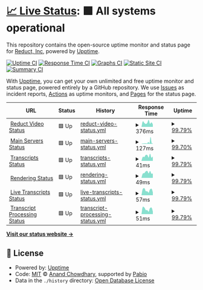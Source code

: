 # [📈 Live Status](https://reduct-inc.github.io/reduct-status): <!--live status--> **🟩 All systems operational**

This repository contains the open-source uptime monitor and status page for [Reduct, Inc](https://reduct-inc.github.io/reduct-status), powered by [Upptime](https://github.com/upptime/upptime).

[![Uptime CI](https://github.com/reduct-inc/reduct-status/workflows/Uptime%20CI/badge.svg)](https://github.com/reduct-inc/reduct-status/actions?query=workflow%3A%22Uptime+CI%22)
[![Response Time CI](https://github.com/reduct-inc/reduct-status/workflows/Response%20Time%20CI/badge.svg)](https://github.com/reduct-inc/reduct-status/actions?query=workflow%3A%22Response+Time+CI%22)
[![Graphs CI](https://github.com/reduct-inc/reduct-status/workflows/Graphs%20CI/badge.svg)](https://github.com/reduct-inc/reduct-status/actions?query=workflow%3A%22Graphs+CI%22)
[![Static Site CI](https://github.com/reduct-inc/reduct-status/workflows/Static%20Site%20CI/badge.svg)](https://github.com/reduct-inc/reduct-status/actions?query=workflow%3A%22Static+Site+CI%22)
[![Summary CI](https://github.com/reduct-inc/reduct-status/workflows/Summary%20CI/badge.svg)](https://github.com/reduct-inc/reduct-status/actions?query=workflow%3A%22Summary+CI%22)

With [Upptime](https://upptime.js.org), you can get your own unlimited and free uptime monitor and status page, powered entirely by a GitHub repository. We use [Issues](https://github.com/reduct-inc/reduct-status/issues) as incident reports, [Actions](https://github.com/reduct-inc/reduct-status/actions) as uptime monitors, and [Pages](https://reduct-inc.github.io/reduct-status) for the status page.

<!--start: status pages-->
<!-- This summary is generated by Upptime (https://github.com/upptime/upptime) -->
<!-- Do not edit this manually, your changes will be overwritten -->
<!-- prettier-ignore -->
| URL | Status | History | Response Time | Uptime |
| --- | ------ | ------- | ------------- | ------ |
| <img alt="" src="https://icons.duckduckgo.com/ip3/app.reduct.video.ico" height="13"> [Reduct Video Status](https://app.reduct.video) | 🟩 Up | [reduct-video-status.yml](https://github.com/reduct-inc/reduct-status/commits/HEAD/history/reduct-video-status.yml) | <details><summary><img alt="Response time graph" src="./graphs/reduct-video-status/response-time-week.png" height="20"> 376ms</summary><br><a href="https://status.reduct.video/history/reduct-video-status"><img alt="Response time 354" src="https://img.shields.io/endpoint?url=https%3A%2F%2Fraw.githubusercontent.com%2Freduct-inc%2Freduct-status%2FHEAD%2Fapi%2Freduct-video-status%2Fresponse-time.json"></a><br><a href="https://status.reduct.video/history/reduct-video-status"><img alt="24-hour response time 874" src="https://img.shields.io/endpoint?url=https%3A%2F%2Fraw.githubusercontent.com%2Freduct-inc%2Freduct-status%2FHEAD%2Fapi%2Freduct-video-status%2Fresponse-time-day.json"></a><br><a href="https://status.reduct.video/history/reduct-video-status"><img alt="7-day response time 376" src="https://img.shields.io/endpoint?url=https%3A%2F%2Fraw.githubusercontent.com%2Freduct-inc%2Freduct-status%2FHEAD%2Fapi%2Freduct-video-status%2Fresponse-time-week.json"></a><br><a href="https://status.reduct.video/history/reduct-video-status"><img alt="30-day response time 298" src="https://img.shields.io/endpoint?url=https%3A%2F%2Fraw.githubusercontent.com%2Freduct-inc%2Freduct-status%2FHEAD%2Fapi%2Freduct-video-status%2Fresponse-time-month.json"></a><br><a href="https://status.reduct.video/history/reduct-video-status"><img alt="1-year response time 354" src="https://img.shields.io/endpoint?url=https%3A%2F%2Fraw.githubusercontent.com%2Freduct-inc%2Freduct-status%2FHEAD%2Fapi%2Freduct-video-status%2Fresponse-time-year.json"></a></details> | <details><summary><a href="https://status.reduct.video/history/reduct-video-status">99.79%</a></summary><a href="https://status.reduct.video/history/reduct-video-status"><img alt="All-time uptime 99.98%" src="https://img.shields.io/endpoint?url=https%3A%2F%2Fraw.githubusercontent.com%2Freduct-inc%2Freduct-status%2FHEAD%2Fapi%2Freduct-video-status%2Fuptime.json"></a><br><a href="https://status.reduct.video/history/reduct-video-status"><img alt="24-hour uptime 100.00%" src="https://img.shields.io/endpoint?url=https%3A%2F%2Fraw.githubusercontent.com%2Freduct-inc%2Freduct-status%2FHEAD%2Fapi%2Freduct-video-status%2Fuptime-day.json"></a><br><a href="https://status.reduct.video/history/reduct-video-status"><img alt="7-day uptime 99.79%" src="https://img.shields.io/endpoint?url=https%3A%2F%2Fraw.githubusercontent.com%2Freduct-inc%2Freduct-status%2FHEAD%2Fapi%2Freduct-video-status%2Fuptime-week.json"></a><br><a href="https://status.reduct.video/history/reduct-video-status"><img alt="30-day uptime 99.95%" src="https://img.shields.io/endpoint?url=https%3A%2F%2Fraw.githubusercontent.com%2Freduct-inc%2Freduct-status%2FHEAD%2Fapi%2Freduct-video-status%2Fuptime-month.json"></a><br><a href="https://status.reduct.video/history/reduct-video-status"><img alt="1-year uptime 99.98%" src="https://img.shields.io/endpoint?url=https%3A%2F%2Fraw.githubusercontent.com%2Freduct-inc%2Freduct-status%2FHEAD%2Fapi%2Freduct-video-status%2Fuptime-year.json"></a></details>
| <img alt="" src="https://icons.duckduckgo.com/ip3/app.reduct.video.ico" height="13"> [Main Servers Status](https://app.reduct.video/x/status) | 🟩 Up | [main-servers-status.yml](https://github.com/reduct-inc/reduct-status/commits/HEAD/history/main-servers-status.yml) | <details><summary><img alt="Response time graph" src="./graphs/main-servers-status/response-time-week.png" height="20"> 127ms</summary><br><a href="https://status.reduct.video/history/main-servers-status"><img alt="Response time 129" src="https://img.shields.io/endpoint?url=https%3A%2F%2Fraw.githubusercontent.com%2Freduct-inc%2Freduct-status%2FHEAD%2Fapi%2Fmain-servers-status%2Fresponse-time.json"></a><br><a href="https://status.reduct.video/history/main-servers-status"><img alt="24-hour response time 249" src="https://img.shields.io/endpoint?url=https%3A%2F%2Fraw.githubusercontent.com%2Freduct-inc%2Freduct-status%2FHEAD%2Fapi%2Fmain-servers-status%2Fresponse-time-day.json"></a><br><a href="https://status.reduct.video/history/main-servers-status"><img alt="7-day response time 127" src="https://img.shields.io/endpoint?url=https%3A%2F%2Fraw.githubusercontent.com%2Freduct-inc%2Freduct-status%2FHEAD%2Fapi%2Fmain-servers-status%2Fresponse-time-week.json"></a><br><a href="https://status.reduct.video/history/main-servers-status"><img alt="30-day response time 143" src="https://img.shields.io/endpoint?url=https%3A%2F%2Fraw.githubusercontent.com%2Freduct-inc%2Freduct-status%2FHEAD%2Fapi%2Fmain-servers-status%2Fresponse-time-month.json"></a><br><a href="https://status.reduct.video/history/main-servers-status"><img alt="1-year response time 129" src="https://img.shields.io/endpoint?url=https%3A%2F%2Fraw.githubusercontent.com%2Freduct-inc%2Freduct-status%2FHEAD%2Fapi%2Fmain-servers-status%2Fresponse-time-year.json"></a></details> | <details><summary><a href="https://status.reduct.video/history/main-servers-status">99.70%</a></summary><a href="https://status.reduct.video/history/main-servers-status"><img alt="All-time uptime 99.95%" src="https://img.shields.io/endpoint?url=https%3A%2F%2Fraw.githubusercontent.com%2Freduct-inc%2Freduct-status%2FHEAD%2Fapi%2Fmain-servers-status%2Fuptime.json"></a><br><a href="https://status.reduct.video/history/main-servers-status"><img alt="24-hour uptime 100.00%" src="https://img.shields.io/endpoint?url=https%3A%2F%2Fraw.githubusercontent.com%2Freduct-inc%2Freduct-status%2FHEAD%2Fapi%2Fmain-servers-status%2Fuptime-day.json"></a><br><a href="https://status.reduct.video/history/main-servers-status"><img alt="7-day uptime 99.70%" src="https://img.shields.io/endpoint?url=https%3A%2F%2Fraw.githubusercontent.com%2Freduct-inc%2Freduct-status%2FHEAD%2Fapi%2Fmain-servers-status%2Fuptime-week.json"></a><br><a href="https://status.reduct.video/history/main-servers-status"><img alt="30-day uptime 99.89%" src="https://img.shields.io/endpoint?url=https%3A%2F%2Fraw.githubusercontent.com%2Freduct-inc%2Freduct-status%2FHEAD%2Fapi%2Fmain-servers-status%2Fuptime-month.json"></a><br><a href="https://status.reduct.video/history/main-servers-status"><img alt="1-year uptime 99.95%" src="https://img.shields.io/endpoint?url=https%3A%2F%2Fraw.githubusercontent.com%2Freduct-inc%2Freduct-status%2FHEAD%2Fapi%2Fmain-servers-status%2Fuptime-year.json"></a></details>
| <img alt="" src="https://icons.duckduckgo.com/ip3/app.reduct.video.ico" height="13"> [Transcripts Status](https://app.reduct.video/x/tsss/status) | 🟩 Up | [transcripts-status.yml](https://github.com/reduct-inc/reduct-status/commits/HEAD/history/transcripts-status.yml) | <details><summary><img alt="Response time graph" src="./graphs/transcripts-status/response-time-week.png" height="20"> 41ms</summary><br><a href="https://status.reduct.video/history/transcripts-status"><img alt="Response time 41" src="https://img.shields.io/endpoint?url=https%3A%2F%2Fraw.githubusercontent.com%2Freduct-inc%2Freduct-status%2FHEAD%2Fapi%2Ftranscripts-status%2Fresponse-time.json"></a><br><a href="https://status.reduct.video/history/transcripts-status"><img alt="24-hour response time 26" src="https://img.shields.io/endpoint?url=https%3A%2F%2Fraw.githubusercontent.com%2Freduct-inc%2Freduct-status%2FHEAD%2Fapi%2Ftranscripts-status%2Fresponse-time-day.json"></a><br><a href="https://status.reduct.video/history/transcripts-status"><img alt="7-day response time 41" src="https://img.shields.io/endpoint?url=https%3A%2F%2Fraw.githubusercontent.com%2Freduct-inc%2Freduct-status%2FHEAD%2Fapi%2Ftranscripts-status%2Fresponse-time-week.json"></a><br><a href="https://status.reduct.video/history/transcripts-status"><img alt="30-day response time 40" src="https://img.shields.io/endpoint?url=https%3A%2F%2Fraw.githubusercontent.com%2Freduct-inc%2Freduct-status%2FHEAD%2Fapi%2Ftranscripts-status%2Fresponse-time-month.json"></a><br><a href="https://status.reduct.video/history/transcripts-status"><img alt="1-year response time 41" src="https://img.shields.io/endpoint?url=https%3A%2F%2Fraw.githubusercontent.com%2Freduct-inc%2Freduct-status%2FHEAD%2Fapi%2Ftranscripts-status%2Fresponse-time-year.json"></a></details> | <details><summary><a href="https://status.reduct.video/history/transcripts-status">99.79%</a></summary><a href="https://status.reduct.video/history/transcripts-status"><img alt="All-time uptime 99.98%" src="https://img.shields.io/endpoint?url=https%3A%2F%2Fraw.githubusercontent.com%2Freduct-inc%2Freduct-status%2FHEAD%2Fapi%2Ftranscripts-status%2Fuptime.json"></a><br><a href="https://status.reduct.video/history/transcripts-status"><img alt="24-hour uptime 100.00%" src="https://img.shields.io/endpoint?url=https%3A%2F%2Fraw.githubusercontent.com%2Freduct-inc%2Freduct-status%2FHEAD%2Fapi%2Ftranscripts-status%2Fuptime-day.json"></a><br><a href="https://status.reduct.video/history/transcripts-status"><img alt="7-day uptime 99.79%" src="https://img.shields.io/endpoint?url=https%3A%2F%2Fraw.githubusercontent.com%2Freduct-inc%2Freduct-status%2FHEAD%2Fapi%2Ftranscripts-status%2Fuptime-week.json"></a><br><a href="https://status.reduct.video/history/transcripts-status"><img alt="30-day uptime 99.95%" src="https://img.shields.io/endpoint?url=https%3A%2F%2Fraw.githubusercontent.com%2Freduct-inc%2Freduct-status%2FHEAD%2Fapi%2Ftranscripts-status%2Fuptime-month.json"></a><br><a href="https://status.reduct.video/history/transcripts-status"><img alt="1-year uptime 99.98%" src="https://img.shields.io/endpoint?url=https%3A%2F%2Fraw.githubusercontent.com%2Freduct-inc%2Freduct-status%2FHEAD%2Fapi%2Ftranscripts-status%2Fuptime-year.json"></a></details>
| <img alt="" src="https://icons.duckduckgo.com/ip3/app.reduct.video.ico" height="13"> [Rendering Status](https://app.reduct.video/x/render/status) | 🟩 Up | [rendering-status.yml](https://github.com/reduct-inc/reduct-status/commits/HEAD/history/rendering-status.yml) | <details><summary><img alt="Response time graph" src="./graphs/rendering-status/response-time-week.png" height="20"> 49ms</summary><br><a href="https://status.reduct.video/history/rendering-status"><img alt="Response time 192" src="https://img.shields.io/endpoint?url=https%3A%2F%2Fraw.githubusercontent.com%2Freduct-inc%2Freduct-status%2FHEAD%2Fapi%2Frendering-status%2Fresponse-time.json"></a><br><a href="https://status.reduct.video/history/rendering-status"><img alt="24-hour response time 43" src="https://img.shields.io/endpoint?url=https%3A%2F%2Fraw.githubusercontent.com%2Freduct-inc%2Freduct-status%2FHEAD%2Fapi%2Frendering-status%2Fresponse-time-day.json"></a><br><a href="https://status.reduct.video/history/rendering-status"><img alt="7-day response time 49" src="https://img.shields.io/endpoint?url=https%3A%2F%2Fraw.githubusercontent.com%2Freduct-inc%2Freduct-status%2FHEAD%2Fapi%2Frendering-status%2Fresponse-time-week.json"></a><br><a href="https://status.reduct.video/history/rendering-status"><img alt="30-day response time 47" src="https://img.shields.io/endpoint?url=https%3A%2F%2Fraw.githubusercontent.com%2Freduct-inc%2Freduct-status%2FHEAD%2Fapi%2Frendering-status%2Fresponse-time-month.json"></a><br><a href="https://status.reduct.video/history/rendering-status"><img alt="1-year response time 192" src="https://img.shields.io/endpoint?url=https%3A%2F%2Fraw.githubusercontent.com%2Freduct-inc%2Freduct-status%2FHEAD%2Fapi%2Frendering-status%2Fresponse-time-year.json"></a></details> | <details><summary><a href="https://status.reduct.video/history/rendering-status">99.79%</a></summary><a href="https://status.reduct.video/history/rendering-status"><img alt="All-time uptime 99.98%" src="https://img.shields.io/endpoint?url=https%3A%2F%2Fraw.githubusercontent.com%2Freduct-inc%2Freduct-status%2FHEAD%2Fapi%2Frendering-status%2Fuptime.json"></a><br><a href="https://status.reduct.video/history/rendering-status"><img alt="24-hour uptime 100.00%" src="https://img.shields.io/endpoint?url=https%3A%2F%2Fraw.githubusercontent.com%2Freduct-inc%2Freduct-status%2FHEAD%2Fapi%2Frendering-status%2Fuptime-day.json"></a><br><a href="https://status.reduct.video/history/rendering-status"><img alt="7-day uptime 99.79%" src="https://img.shields.io/endpoint?url=https%3A%2F%2Fraw.githubusercontent.com%2Freduct-inc%2Freduct-status%2FHEAD%2Fapi%2Frendering-status%2Fuptime-week.json"></a><br><a href="https://status.reduct.video/history/rendering-status"><img alt="30-day uptime 99.95%" src="https://img.shields.io/endpoint?url=https%3A%2F%2Fraw.githubusercontent.com%2Freduct-inc%2Freduct-status%2FHEAD%2Fapi%2Frendering-status%2Fuptime-month.json"></a><br><a href="https://status.reduct.video/history/rendering-status"><img alt="1-year uptime 99.98%" src="https://img.shields.io/endpoint?url=https%3A%2F%2Fraw.githubusercontent.com%2Freduct-inc%2Freduct-status%2FHEAD%2Fapi%2Frendering-status%2Fuptime-year.json"></a></details>
| <img alt="" src="https://icons.duckduckgo.com/ip3/app.reduct.video.ico" height="13"> [Live Transcripts Status](https://app.reduct.video/x/live-transcription/status) | 🟩 Up | [live-transcripts-status.yml](https://github.com/reduct-inc/reduct-status/commits/HEAD/history/live-transcripts-status.yml) | <details><summary><img alt="Response time graph" src="./graphs/live-transcripts-status/response-time-week.png" height="20"> 57ms</summary><br><a href="https://status.reduct.video/history/live-transcripts-status"><img alt="Response time 60" src="https://img.shields.io/endpoint?url=https%3A%2F%2Fraw.githubusercontent.com%2Freduct-inc%2Freduct-status%2FHEAD%2Fapi%2Flive-transcripts-status%2Fresponse-time.json"></a><br><a href="https://status.reduct.video/history/live-transcripts-status"><img alt="24-hour response time 73" src="https://img.shields.io/endpoint?url=https%3A%2F%2Fraw.githubusercontent.com%2Freduct-inc%2Freduct-status%2FHEAD%2Fapi%2Flive-transcripts-status%2Fresponse-time-day.json"></a><br><a href="https://status.reduct.video/history/live-transcripts-status"><img alt="7-day response time 57" src="https://img.shields.io/endpoint?url=https%3A%2F%2Fraw.githubusercontent.com%2Freduct-inc%2Freduct-status%2FHEAD%2Fapi%2Flive-transcripts-status%2Fresponse-time-week.json"></a><br><a href="https://status.reduct.video/history/live-transcripts-status"><img alt="30-day response time 61" src="https://img.shields.io/endpoint?url=https%3A%2F%2Fraw.githubusercontent.com%2Freduct-inc%2Freduct-status%2FHEAD%2Fapi%2Flive-transcripts-status%2Fresponse-time-month.json"></a><br><a href="https://status.reduct.video/history/live-transcripts-status"><img alt="1-year response time 60" src="https://img.shields.io/endpoint?url=https%3A%2F%2Fraw.githubusercontent.com%2Freduct-inc%2Freduct-status%2FHEAD%2Fapi%2Flive-transcripts-status%2Fresponse-time-year.json"></a></details> | <details><summary><a href="https://status.reduct.video/history/live-transcripts-status">99.79%</a></summary><a href="https://status.reduct.video/history/live-transcripts-status"><img alt="All-time uptime 99.98%" src="https://img.shields.io/endpoint?url=https%3A%2F%2Fraw.githubusercontent.com%2Freduct-inc%2Freduct-status%2FHEAD%2Fapi%2Flive-transcripts-status%2Fuptime.json"></a><br><a href="https://status.reduct.video/history/live-transcripts-status"><img alt="24-hour uptime 100.00%" src="https://img.shields.io/endpoint?url=https%3A%2F%2Fraw.githubusercontent.com%2Freduct-inc%2Freduct-status%2FHEAD%2Fapi%2Flive-transcripts-status%2Fuptime-day.json"></a><br><a href="https://status.reduct.video/history/live-transcripts-status"><img alt="7-day uptime 99.79%" src="https://img.shields.io/endpoint?url=https%3A%2F%2Fraw.githubusercontent.com%2Freduct-inc%2Freduct-status%2FHEAD%2Fapi%2Flive-transcripts-status%2Fuptime-week.json"></a><br><a href="https://status.reduct.video/history/live-transcripts-status"><img alt="30-day uptime 99.95%" src="https://img.shields.io/endpoint?url=https%3A%2F%2Fraw.githubusercontent.com%2Freduct-inc%2Freduct-status%2FHEAD%2Fapi%2Flive-transcripts-status%2Fuptime-month.json"></a><br><a href="https://status.reduct.video/history/live-transcripts-status"><img alt="1-year uptime 99.98%" src="https://img.shields.io/endpoint?url=https%3A%2F%2Fraw.githubusercontent.com%2Freduct-inc%2Freduct-status%2FHEAD%2Fapi%2Flive-transcripts-status%2Fuptime-year.json"></a></details>
| <img alt="" src="https://icons.duckduckgo.com/ip3/app.reduct.video.ico" height="13"> [Transcript Processing Status](https://app.reduct.video/x/whisper/status) | 🟩 Up | [transcript-processing-status.yml](https://github.com/reduct-inc/reduct-status/commits/HEAD/history/transcript-processing-status.yml) | <details><summary><img alt="Response time graph" src="./graphs/transcript-processing-status/response-time-week.png" height="20"> 51ms</summary><br><a href="https://status.reduct.video/history/transcript-processing-status"><img alt="Response time 56" src="https://img.shields.io/endpoint?url=https%3A%2F%2Fraw.githubusercontent.com%2Freduct-inc%2Freduct-status%2FHEAD%2Fapi%2Ftranscript-processing-status%2Fresponse-time.json"></a><br><a href="https://status.reduct.video/history/transcript-processing-status"><img alt="24-hour response time 79" src="https://img.shields.io/endpoint?url=https%3A%2F%2Fraw.githubusercontent.com%2Freduct-inc%2Freduct-status%2FHEAD%2Fapi%2Ftranscript-processing-status%2Fresponse-time-day.json"></a><br><a href="https://status.reduct.video/history/transcript-processing-status"><img alt="7-day response time 51" src="https://img.shields.io/endpoint?url=https%3A%2F%2Fraw.githubusercontent.com%2Freduct-inc%2Freduct-status%2FHEAD%2Fapi%2Ftranscript-processing-status%2Fresponse-time-week.json"></a><br><a href="https://status.reduct.video/history/transcript-processing-status"><img alt="30-day response time 58" src="https://img.shields.io/endpoint?url=https%3A%2F%2Fraw.githubusercontent.com%2Freduct-inc%2Freduct-status%2FHEAD%2Fapi%2Ftranscript-processing-status%2Fresponse-time-month.json"></a><br><a href="https://status.reduct.video/history/transcript-processing-status"><img alt="1-year response time 56" src="https://img.shields.io/endpoint?url=https%3A%2F%2Fraw.githubusercontent.com%2Freduct-inc%2Freduct-status%2FHEAD%2Fapi%2Ftranscript-processing-status%2Fresponse-time-year.json"></a></details> | <details><summary><a href="https://status.reduct.video/history/transcript-processing-status">99.79%</a></summary><a href="https://status.reduct.video/history/transcript-processing-status"><img alt="All-time uptime 99.98%" src="https://img.shields.io/endpoint?url=https%3A%2F%2Fraw.githubusercontent.com%2Freduct-inc%2Freduct-status%2FHEAD%2Fapi%2Ftranscript-processing-status%2Fuptime.json"></a><br><a href="https://status.reduct.video/history/transcript-processing-status"><img alt="24-hour uptime 100.00%" src="https://img.shields.io/endpoint?url=https%3A%2F%2Fraw.githubusercontent.com%2Freduct-inc%2Freduct-status%2FHEAD%2Fapi%2Ftranscript-processing-status%2Fuptime-day.json"></a><br><a href="https://status.reduct.video/history/transcript-processing-status"><img alt="7-day uptime 99.79%" src="https://img.shields.io/endpoint?url=https%3A%2F%2Fraw.githubusercontent.com%2Freduct-inc%2Freduct-status%2FHEAD%2Fapi%2Ftranscript-processing-status%2Fuptime-week.json"></a><br><a href="https://status.reduct.video/history/transcript-processing-status"><img alt="30-day uptime 99.95%" src="https://img.shields.io/endpoint?url=https%3A%2F%2Fraw.githubusercontent.com%2Freduct-inc%2Freduct-status%2FHEAD%2Fapi%2Ftranscript-processing-status%2Fuptime-month.json"></a><br><a href="https://status.reduct.video/history/transcript-processing-status"><img alt="1-year uptime 99.98%" src="https://img.shields.io/endpoint?url=https%3A%2F%2Fraw.githubusercontent.com%2Freduct-inc%2Freduct-status%2FHEAD%2Fapi%2Ftranscript-processing-status%2Fuptime-year.json"></a></details>

<!--end: status pages-->

[**Visit our status website →**](https://reduct-inc.github.io/reduct-status)

## 📄 License

- Powered by: [Upptime](https://github.com/upptime/upptime)
- Code: [MIT](./LICENSE) © [Anand Chowdhary](https://anandchowdhary.com), supported by [Pabio](https://pabio.com)
- Data in the `./history` directory: [Open Database License](https://opendatacommons.org/licenses/odbl/1-0/)
